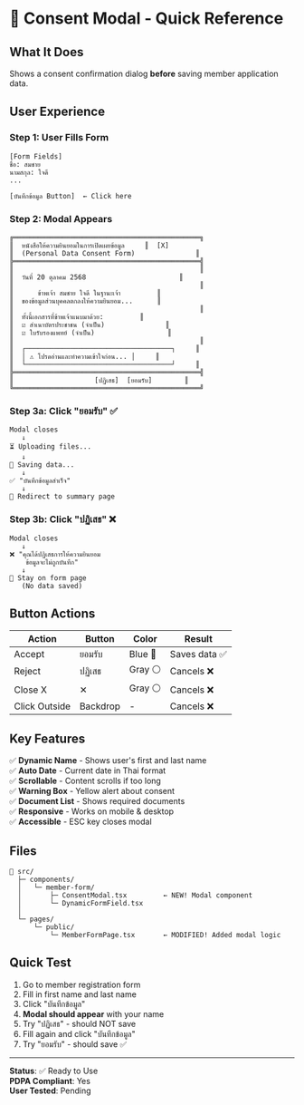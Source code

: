 # 🎉 Consent Modal - Quick Reference

## What It Does
Shows a consent confirmation dialog **before** saving member application data.

## User Experience

### Step 1: User Fills Form
```
[Form Fields]
ชื่อ: สมชาย
นามสกุล: ใจดี
...

[บันทึกข้อมูล Button]  ← Click here
```

### Step 2: Modal Appears
```
╔══════════════════════════════════════════════╗
║  หนังสือให้ความยินยอมในการเปิดเผยข้อมูล     ║  [X]
║  (Personal Data Consent Form)               ║
╠══════════════════════════════════════════════╣
║                                              ║
║  วันที่ 20 ตุลาคม 2568                       ║
║                                              ║
║      ข้าพเจ้า สมชาย ใจดี ในฐานะเจ้า         ║
║  ของข้อมูลส่วนบุคคลตกลงให้ความยินยอม...      ║
║                                              ║
║  ทั้งนี้เอกสารที่ข้าพเจ้าแนบมาด้วย:         ║
║  ☑ สำเนาบัตรประชาชน (จำเป็น)               ║
║  ☑ ใบรับรองแพทย์ (จำเป็น)                  ║
║                                              ║
║  ┌────────────────────────────────────┐     ║
║  │ ⚠️ โปรดอ่านและทำความเข้าใจก่อน... │     ║
║  └────────────────────────────────────┘     ║
╠══════════════════════════════════════════════╣
║                    [ปฏิเสธ]  [ยอมรับ]        ║
╚══════════════════════════════════════════════╝
```

### Step 3a: Click "ยอมรับ" ✅
```
Modal closes
   ↓
⏳ Uploading files...
   ↓
💾 Saving data...
   ↓
✅ "บันทึกข้อมูลสำเร็จ"
   ↓
🔄 Redirect to summary page
```

### Step 3b: Click "ปฏิเสธ" ❌
```
Modal closes
   ↓
❌ "คุณได้ปฏิเสธการให้ความยินยอม
    ข้อมูลจะไม่ถูกบันทึก"
   ↓
📝 Stay on form page
   (No data saved)
```

## Button Actions

| Action | Button | Color | Result |
|--------|--------|-------|--------|
| Accept | ยอมรับ | Blue 🔵 | Saves data ✅ |
| Reject | ปฏิเสธ | Gray ⚪ | Cancels ❌ |
| Close X | ✕ | Gray ⚪ | Cancels ❌ |
| Click Outside | Backdrop | - | Cancels ❌ |

## Key Features

✅ **Dynamic Name** - Shows user's first and last name  
✅ **Auto Date** - Current date in Thai format  
✅ **Scrollable** - Content scrolls if too long  
✅ **Warning Box** - Yellow alert about consent  
✅ **Document List** - Shows required documents  
✅ **Responsive** - Works on mobile & desktop  
✅ **Accessible** - ESC key closes modal  

## Files

```
📁 src/
  ├─ components/
  │   └─ member-form/
  │       ├─ ConsentModal.tsx         ← NEW! Modal component
  │       └─ DynamicFormField.tsx
  │
  └─ pages/
      └─ public/
          └─ MemberFormPage.tsx       ← MODIFIED! Added modal logic
```

## Quick Test

1. Go to member registration form
2. Fill in first name and last name
3. Click "บันทึกข้อมูล"
4. **Modal should appear** with your name
5. Try "ปฏิเสธ" - should NOT save
6. Fill again and click "บันทึกข้อมูล"
7. Try "ยอมรับ" - should save ✅

---
**Status**: ✅ Ready to Use  
**PDPA Compliant**: Yes  
**User Tested**: Pending  

